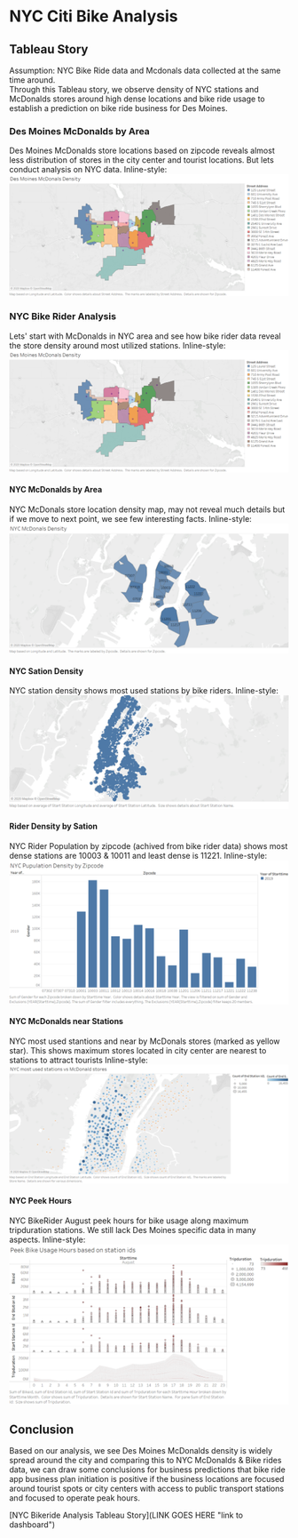 # NYC Citi Bike Analysis
## Tableau Story 

Assumption: NYC Bike Ride data and Mcdonals data collected at the same time around.
<br>
Through this Tableau story, we observe density of NYC stations and McDonalds stores around high dense locations and bike ride usage to establish a prediction on bike ride business for Des Moines.

### Des Moines McDonalds by Area
Des Moines McDonalds store locations based on zipcode reveals almost less distribution of stores in the city center and tourist locations. But lets conduct analysis on NYC data.
Inline-style: 
![Des Moines McDonalds by Area](https://github.com/hemsmalli5/bikesharing/blob/master/Dashboard%20Images/Des%20Moines%20McDonals%20Location.png)


### NYC Bike Rider Analysis
 Lets' start with McDonalds in NYC area and see how bike rider data reveal the store density around most utilized stations. 
 Inline-style: 
![Des Moines McDonalds by Area](https://github.com/hemsmalli5/bikesharing/blob/master/Dashboard%20Images/Des%20Moines%20McDonals%20Location.png)

#### NYC McDonalds by Area
NYC McDonals store location density map, may not reveal much details but if we move to next point, we see few interesting facts.
Inline-style: 
![NYC McDonalds by Area](https://github.com/hemsmalli5/bikesharing/blob/master/Dashboard%20Images/NYC_McDonalds_Location.png)


#### NYC Sation Density
NYC station density shows most used stations by bike riders.
Inline-style: 
![NYC Peek Hours](https://github.com/hemsmalli5/bikesharing/blob/master/Dashboard%20Images/NYC_Stations.png)

#### Rider Density by Sation 
NYC Rider Population by zipcode (achived from bike rider data) shows most dense stations are 10003 & 10011 and least dense is 11221.
Inline-style: 
![Rider Density by Sation](https://github.com/hemsmalli5/bikesharing/blob/master/Dashboard%20Images/NYC_RiderPopulation_by_Zipcode.png)

#### NYC McDonalds near Stations 
NYC most used stantions and near by McDonals stores (marked as yellow star). This shows maximum stores located in city center are nearest to stations to attract tourists
Inline-style: 
![NYC McDonalds near Stations ](https://github.com/hemsmalli5/bikesharing/blob/master/Dashboard%20Images/NYC_PopularStations_nearby_McDs.png)

#### NYC Peek Hours 
NYC BikeRider August peek hours for bike usage along  maximum tripduration stations. We still lack Des Moines specific data in many aspects. 
Inline-style: 
![NYC Peek Hours](https://github.com/hemsmalli5/bikesharing/blob/master/Dashboard%20Images/PeekHours_of_BikeUsage.png)

## Conclusion
Based on our analysis, we see Des Moines McDonalds density is widely spread around the city and comparing this to NYC McDonalds & Bike rides data, we can draw some conclusions for business predictions that bike ride app business plan initiation is positive if the business locations are focused around tourist spots or city centers with access to public transport stations and focused to operate peak hours.  

[NYC Bikeride Analysis Tableau Story](LINK GOES HERE "link to dashboard")
